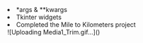 <li>*args & **kwargs</li>
<li>Tkinter widgets</li>
<li>Completed the Mile to Kilometers project</li>
![Uploading Media1_Trim.gif…]()
